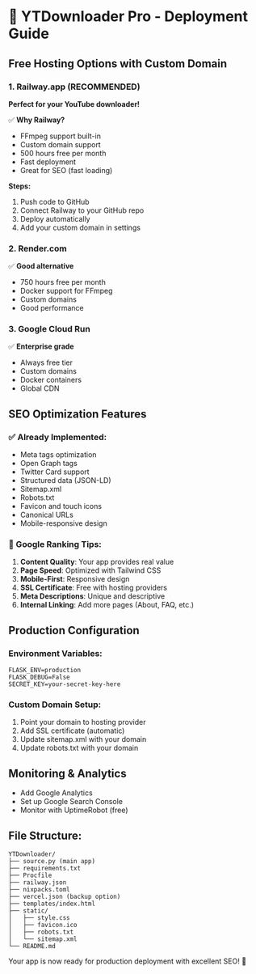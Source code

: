 # 🚀 YTDownloader Pro - Deployment Guide

## Free Hosting Options with Custom Domain

### 1. Railway.app (RECOMMENDED)
**Perfect for your YouTube downloader!**

✅ **Why Railway?**
- FFmpeg support built-in
- Custom domain support
- 500 hours free per month
- Fast deployment
- Great for SEO (fast loading)

**Steps:**
1. Push code to GitHub
2. Connect Railway to your GitHub repo
3. Deploy automatically
4. Add your custom domain in settings

### 2. Render.com
✅ **Good alternative**
- 750 hours free per month
- Docker support for FFmpeg
- Custom domains
- Good performance

### 3. Google Cloud Run
✅ **Enterprise grade**
- Always free tier
- Custom domains
- Docker containers
- Global CDN

## SEO Optimization Features

### ✅ Already Implemented:
- Meta tags optimization
- Open Graph tags
- Twitter Card support
- Structured data (JSON-LD)
- Sitemap.xml
- Robots.txt
- Favicon and touch icons
- Canonical URLs
- Mobile-responsive design

### 🎯 Google Ranking Tips:
1. **Content Quality**: Your app provides real value
2. **Page Speed**: Optimized with Tailwind CSS
3. **Mobile-First**: Responsive design
4. **SSL Certificate**: Free with hosting providers
5. **Meta Descriptions**: Unique and descriptive
6. **Internal Linking**: Add more pages (About, FAQ, etc.)

## Production Configuration

### Environment Variables:
```
FLASK_ENV=production
FLASK_DEBUG=False
SECRET_KEY=your-secret-key-here
```

### Custom Domain Setup:
1. Point your domain to hosting provider
2. Add SSL certificate (automatic)
3. Update sitemap.xml with your domain
4. Update robots.txt with your domain

## Monitoring & Analytics
- Add Google Analytics
- Set up Google Search Console
- Monitor with UptimeRobot (free)

## File Structure:
```
YTDownloader/
├── source.py (main app)
├── requirements.txt
├── Procfile
├── railway.json
├── nixpacks.toml
├── vercel.json (backup option)
├── templates/index.html
├── static/
│   ├── style.css
│   ├── favicon.ico
│   ├── robots.txt
│   └── sitemap.xml
└── README.md
```

Your app is now ready for production deployment with excellent SEO! 🎉
